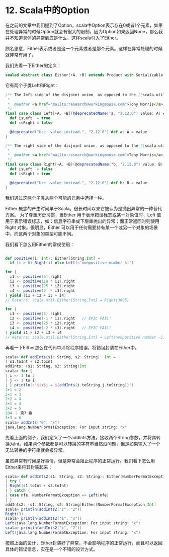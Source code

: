 # 12. Scala中的Option

在之前的文章中我们提到了Option，scala中Option表示存在0或者1个元素，如果在处理异常的时候Option就会有很大的限制，因为Option如果返回None，那么我并不知道具体的异常到底是什么，这样scala引入了Either。

顾名思意，Either表示或者是这一个元素或者是那个元素。这样在异常处理的时候就非常有用了。 

我们先看一下Either的定义：

~~~scala
sealed abstract class Either[+A, +B] extends Product with Serializable
~~~

它有两个子类Left和Right：

~~~scala
/** The left side of the disjoint union, as opposed to the [[scala.util.Right]] side.
 *
 *  @author <a href="mailto:research@workingmouse.com">Tony Morris</a>, Workingmouse
 */
final case class Left[+A, +B](@deprecatedName('a, "2.12.0") value: A) extends Either[A, B] {
  def isLeft  = true
  def isRight = false

  @deprecated("Use .value instead.", "2.12.0") def a: A = value
}

/** The right side of the disjoint union, as opposed to the [[scala.util.Left]] side.
 *
 *  @author <a href="mailto:research@workingmouse.com">Tony Morris</a>, Workingmouse
 */
final case class Right[+A, +B](@deprecatedName('b, "2.12.0") value: B) extends Either[A, B] {
  def isLeft  = false
  def isRight = true

  @deprecated("Use .value instead.", "2.12.0") def b: B = value
}
~~~

我们通过这两个子类从两个可能的元素中选择一种。

Either 概念的产生时间早于Scala。很长时间以来它被认为是抛出异常的一种替代方案。
为了尊重历史习惯，当Either 用于表示错误标志或某一对象值时，Left 值用于表示错误标志，如：信息字符串或下层库抛出的异常；而正常返回时则使用Right 对象。很明显，Either 可以用于任何需要持有某一个或另一个对象的场景中，而这两个对象的类型可能不同。

我们看下怎么用Either的常规使用：

~~~scala

def positive(i: Int): Either[String,Int] = 
  if (i > 0) Right(i) else Left(s"nonpositive number $i")

for {
  i1 <- positive(5).right
  i2 <- positive(10 * i1).right
  i3 <- positive(25 * i2).right
  i4 <- positive(2  * i3).right
} yield (i1 + i2 + i3 + i4)
// Returns: scala.util.Either[String,Int] = Right(3805)

for {
  i1 <- positive(5).right
  i2 <- positive(-1 * i1).right   // EPIC FAIL!
  i3 <- positive(25 * i2).right
  i4 <- positive(-2 * i3).right   // EPIC FAIL!
} yield i1 + i2 + i3 + i4
// Returns: scala.util.Either[String,Int] = Left(nonpositive number -5)

~~~

再看一下Either怎么在代码中消除程序错误，将错误封装在Either中。

~~~scala
scala> def addInts(s1: String, s2: String): Int =
| s1.toInt + s2.toInt
addInts: (s1: String, s2: String)Int
scala> for {
| i <- 1 to 3
| j <- 1 to i
| } println(s"$i+$j = ${addInts(i.toString,j.toString)}")
1+1 = 2
2+1 = 3
2+2 = 4
3+1 = 4
3+2 = 5
204 ｜ 第7 章
3+3 = 6
scala> addInts("0", "x")
java.lang.NumberFormatException: For input string: "x"
~~~

先看上面的例子，我们定义了一个addInts方法，接收两个String参数，并将其转换为Int。如果两个参数都是可以转换的字符串当然没问题，但是如果输入了一个无法转换的字符串就会报异常。

虽然异常有时候是好事情，但是异常会阻止程序的正常运行。我们看下怎么用Either来将其封装起来：

~~~scala
scala> def addInts2(s1: String, s2: String): Either[NumberFormatException,Int]=
| try {
| Right(s1.toInt + s2.toInt)
| } catch {
| case nfe: NumberFormatException => Left(nfe)
| }
addInts2: (s1: String, s2: String)Either[NumberFormatException,Int]
scala> println(addInts2("1", "2"))
Right(3)
scala> println(addInts2("1", "x"))
Left(java.lang.NumberFormatException: For input string: "x")
scala> println(addInts2("x", "2"))
Left(java.lang.NumberFormatException: For input string: "x")

~~~

按照上面的设计，Either封装好了异常，不会影响程序的正常运行，而且可以返回具体的错误信息，实在是一个不错的设计方式。


